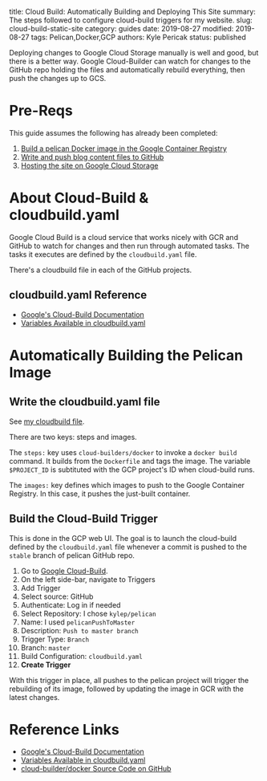 title: Cloud Build: Automatically Building and Deploying This Site
summary: The steps followed to configure cloud-build triggers for my website.
slug: cloud-build-static-site
category: guides
date: 2019-08-27
modified: 2019-08-27
tags: Pelican,Docker,GCP
authors: Kyle Pericak
status: published


Deploying changes to Google Cloud Storage manually is well and good, but there
is a better way. Google Cloud-Builder can watch for changes to the GitHub repo
holding the files and automatically rebuild everything, then push the changes
up to GCS.


# Pre-Reqs

This guide assumes the following has already been completed:

1. [Build a pelican Docker image in the Google Container Registry](/build-pelican-image-gcr.html)
1. [Write and push blog content files to GitHub](/write-pelican-post.html)
1. [Hosting the site on Google Cloud Storage](/gcs-static-website.html)


# About Cloud-Build & cloudbuild.yaml
Google Cloud Build is a cloud service that works nicely with GCR and GitHub to
watch for changes and then run through automated tasks. The tasks it executes
are defined by the `cloudbuild.yaml` file.

There's a cloudbuild file in each of the GitHub projects.

## cloudbuild.yaml Reference

- [Google's Cloud-Build Documentation](https://cloud.google.com/cloud-build/docs/build-config)
- [Variables Available in cloudbuild.yaml](https://cloud.google.com/cloud-build/docs/configuring-builds/substitute-variable-values)



# Automatically Building the Pelican Image

## Write the cloudbuild.yaml file
See [my cloudbuild file](https://github.com/kylep/pelican/blob/master/cloudbuild.yaml).

There are two keys: steps and images.

The `steps:` key uses `cloud-builders/docker` to invoke a `docker build`
command. It builds from the `Dockerfile` and tags the image. The variable
`$PROJECT_ID` is subtituted with the GCP project's ID when cloud-build runs.

The `images:` key defines which images to push to the Google Container
Registry. In this case, it pushes the just-built container.

## Build the Cloud-Build Trigger
This is done in the GCP web UI. The goal is to launch the cloud-build defined
by the `cloudbuild.yaml` file whenever a commit is pushed to the `stable`
branch of pelican GitHub repo.

1. Go to [Google Cloud-Build](https://console.cloud.google.com/cloud-build).
1. On the left side-bar, navigate to Triggers
1. Add Trigger
1. Select source: GitHub
1. Authenticate: Log in if needed
1. Select Repository: I chose `kylep/pelican`
1. Name: I used `pelicanPushToMaster`
1. Description: `Push to master branch`
1. Trigger Type: `Branch`
1. Branch: `master`
1. Build Configuration: `cloudbuild.yaml`
1. **Create Trigger**

With this trigger in place, all pushes to the pelican project will trigger the
rebuilding of its image, followed by updating the image in GCR with the latest
changes.


# Reference Links

- [Google's Cloud-Build Documentation](https://cloud.google.com/cloud-build/docs/build-config)
- [Variables Available in cloudbuild.yaml](https://cloud.google.com/cloud-build/docs/configuring-builds/substitute-variable-values)
- [cloud-builder/docker Source Code on GitHub](https://github.com/GoogleCloudPlatform/cloud-builders/tree/master/docker)
